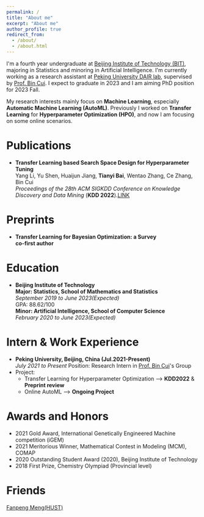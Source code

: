 ```yaml
---
permalink: /
title: "About me"
excerpt: "About me"
author_profile: true
redirect_from: 
  - /about/
  - /about.html
---
```


I'm a fourth year undergraduate at [Beijing Institute of Technology (BIT)](https://www.bit.edu.cn/), majoring in Statistics and minoring in Artificial Intelligence. I'm currently working as a research assistant at [Peking University DAIR lab](https://github.com/PKU-DAIR), supervised by [Prof. Bin Cui](https://cuibinpku.github.io/). I expect to graduate in 2023 and I am aiming PhD position for 2023 Fall.

My research interests mainly focus on **Machine Learning**, especially **Automatic Machine Learning (AutoML)**. Previously I worked on **Transfer Learning** for **Hyperparameter Optimization (HPO)**, and now I am focusing on some online scenarios.


Publications
======
* **Transfer Learning based Search Space Design for Hyperparameter Tuning**  
    Yang Li, Yu Shen, Huaijun Jiang, **Tianyi Bai**, Wentao Zhang, Ce Zhang, Bin Cui  
    *Proceedings of the 28th ACM SIGKDD Conference on Knowledge Discovery and Data Mining* (**KDD 2022**).[LINK](https://arxiv.org/abs/2206.02511)    


Preprints
======
* **Transfer Learning for Bayesian Optimization: a Survey**   
    **co-first author**      


Education
======
* **Beijing Institute of Technology**    
**Major: Statistics, School of Mathematics and Statistics**     
*September 2019 to June 2023(Expected)*   
GPA: 88.62/100    
**Minor: Artificial Intelligence, School of Computer Science**  
*February 2020 to June 2023(Expected)*   


Intern & Work Experience
======
* **Peking University, Beijing, China (Jul.2021-Present)**   
*July 2021 to Present* 
Position: Research Intern in [Prof. Bin Cui](https://cuibinpku.github.io/)'s Group
* Project:   
    * Transfer Learning for Hyperparameter Optimization --> **KDD2022** & **Preprint review**   
    * Online AutoML --> **Ongoing Project**   


Awards and Honors
======
* 2021 Gold Award, International Genetically Engineered Machine competition (iGEM) 
* 2021 Meritorious Winner, Mathematical Contest in Modeling (MCM), COMAP
* 2020 Outstanding Student Award (2020), Beijing Institute of Technology
* 2018 First Prize, Chemistry Olympiad (Provincial level)


Friends
======
[Fanpeng Meng(HUST)](https://mfp0610.github.io/)
